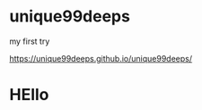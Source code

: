 # unique99deeps
my first try

https://unique99deeps.github.io/unique99deeps/
<html>
  <head> <h1> HEllo</h1></head>
